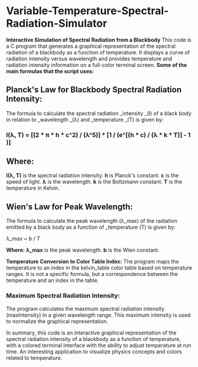 # Variable-Temperature-Spectral-Radiation-Simulator
**Interactive Simulation of Spectral Radiation from a Blackbody**
 This code is a C program that generates a graphical representation of the spectral radiation of a blackbody as a function of temperature. It displays a curve of radiation intensity versus wavelength and provides temperature and radiation intensity information on a full-color terminal screen.
 **Some of the main formulas that the script uses:**

 ## Planck's Law for Blackbody Spectral Radiation Intensity:
 The formula to calculate the spectral radiation _intensity _(I) of a black body in relation to _wavelength _(λ) and _temperature _(T) is given by:

 ### I(λ, T) = [(2 * π * h * c^2) / (λ^5)] * [1 / (e^[(h * c) / (λ * k * T)] - 1 )]

## Where:

**I(λ, T)** is the spectral radiation intensity.
**h** is Planck's constant.
**c** is the speed of light.
**λ** is the wavelength.
**k** is the Boltzmann constant.
**T** is the temperature in Kelvin.

## Wien's Law for Peak Wavelength:
 The formula to calculate the peak wavelength (λ_max) of the radiation emitted by a black body as a function of _temperature (T) is given by:

*λ_max = b / T*

**Where:**
**λ_max** is the peak wavelength.
**b** is the Wien constant.

 **Temperature Conversion to Color Table Index:**
 The program maps the temperature to an index in the kelvin_table color table based on temperature ranges. It is not a specific formula, but a correspondence between the temperature and an index in the table.

### Maximum Spectral Radiation Intensity:
 The program calculates the maximum spectral radiation intensity (maxIntensity) in a given wavelength range. This maximum intensity is used to normalize the graphical representation.

In summary, this code is an interactive graphical representation of the spectral radiation intensity of a blackbody as a function of temperature, with a colored terminal interface with the ability to adjust temperature at run time. An interesting application to visualize physics concepts and colors related to temperature.
